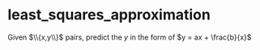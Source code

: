# least_squares_approximation

Given $\\{x,y\\}$ pairs, predict the $y$ in the form of $y = ax + \frac{b}{x}$
